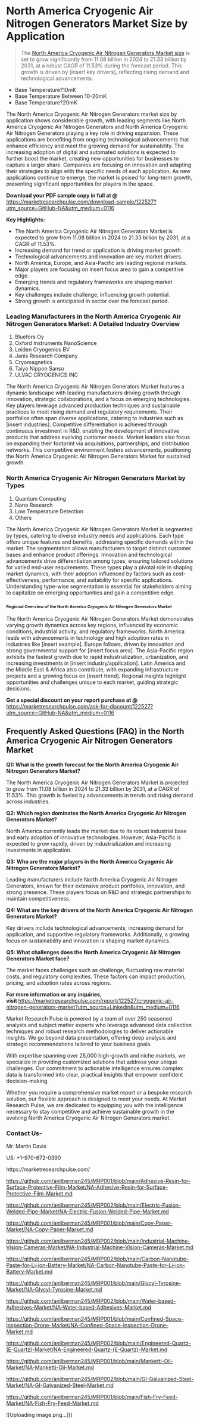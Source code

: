 <h1>North America Cryogenic Air Nitrogen Generators Market&nbsp;Size by Application</h1><blockquote><p>The <a href="https://marketresearchpulse.com/download-sample/122527?utm_source=GitHub-NA&amp;utm_medium=0116">North America Cryogenic Air Nitrogen Generators Market size</a> is set to grow significantly from 11.08 billion in 2024 to 21.33 billion by 2031, at a robust CAGR of 11.53% during the forecast period. This growth is driven by [insert key drivers], reflecting rising demand and technological advancements.</p></blockquote><ul><li>Base Temperature?10mK <li> Base Temperature Between 10-20mK <li> Base Temperature?20mK</li></ul><p>The North America Cryogenic Air Nitrogen Generators market size by application shows considerable growth, with leading segments like North America Cryogenic Air Nitrogen Generators and North America Cryogenic Air Nitrogen Generators playing a key role in driving expansion. These applications are benefiting from ongoing technological advancements that enhance efficiency and meet the growing demand for sustainability. The increasing adoption of digital and automated solutions is expected to further boost the market, creating new opportunities for businesses to capture a larger share. Companies are focusing on innovation and adapting their strategies to align with the specific needs of each application. As new applications continue to emerge, the market is poised for long-term growth, presenting significant opportunities for players in the space.</p><p><strong>Download your PDF sample copy in full at @ </strong><a href="https://marketresearchpulse.com/download-sample/122527?utm_source=GitHub-NA&amp;utm_medium=0116">https://marketresearchpulse.com/download-sample/122527?utm_source=GitHub-NA&amp;utm_medium=0116</a></p><p><strong>Key Highlights: </strong></p><ul><li>The North America Cryogenic Air Nitrogen Generators Market is expected to grow from 11.08 billion in 2024 to 21.33 billion by 2031, at a CAGR of 11.53%.</li><li>Increasing demand for trend or application is driving market growth.</li><li>Technological advancements and innovation are key market drivers.</li><li>North America, Europe, and Asia-Pacific are leading regional markets.</li><li>Major players are focusing on insert focus area to gain a competitive edge.</li><li>Emerging trends and regulatory frameworks are shaping market dynamics.</li><li>Key challenges include challenge, influencing growth potential.</li><li>Strong growth is anticipated in sector over the forecast period.</li></ul><h3>Leading Manufacturers in the North America Cryogenic Air Nitrogen Generators Market: A Detailed Industry Overview</h3><ol><li>Bluefors Oy</li><li>Oxford Instruments NanoScience</li><li>Leiden Cryogenics BV</li><li>Janis Research Company</li><li>Cryomagnetics</li><li>Taiyo Nippon Sanso</li><li>ULVAC CRYOGENICS INC</li></ol><div class="flex max-w-full flex-col flex-grow"><div class="min-h-8 text-message flex w-full flex-col items-end gap-2 whitespace-normal break-words [.text-message+&amp;]:mt-5" dir="auto" data-message-author-role="assistant" data-message-id="fd8432e4-4910-450d-b182-61b7bfb0a01f" data-message-model-slug="gpt-4o"><div class="flex w-full flex-col gap-1 empty:hidden first:pt-[3px]"><div class="markdown prose w-full break-words dark:prose-invert light"><p>The North America Cryogenic Air Nitrogen Generators Market features a dynamic landscape with leading manufacturers driving growth through innovation, strategic collaborations, and a focus on emerging technologies. Key players leverage advanced production techniques and sustainable practices to meet rising demand and regulatory requirements. Their portfolios often span diverse applications, catering to industries such as [insert industries]. Competitive differentiation is achieved through continuous investment in R&amp;D, enabling the development of innovative products that address evolving customer needs. Market leaders also focus on expanding their footprint via acquisitions, partnerships, and distribution networks. This competitive environment fosters advancements, positioning the North America Cryogenic Air Nitrogen Generators Market for sustained growth.</p></div></div></div></div><h3>North America Cryogenic Air Nitrogen Generators Market by Types</h3><ol><li>Quantum Computing <li> Nano Research <li> Low Temperature Detection <li> Others</li></ol><div class="flex max-w-full flex-col flex-grow"><div class="min-h-8 text-message flex w-full flex-col items-end gap-2 whitespace-normal break-words [.text-message+&amp;]:mt-5" dir="auto" data-message-author-role="assistant" data-message-id="084470be-0bb7-4664-bddf-5156b4f41249" data-message-model-slug="gpt-4o-mini"><div class="flex w-full flex-col gap-1 empty:hidden first:pt-[3px]"><div class="markdown prose w-full break-words dark:prose-invert light"><p>The North America Cryogenic Air Nitrogen Generators Market is segmented by types, catering to diverse industry needs and applications. Each type offers unique features and benefits, addressing specific demands within the market. The segmentation allows manufacturers to target distinct customer bases and enhance product offerings. Innovation and technological advancements drive differentiation among types, ensuring tailored solutions for varied end-user requirements. These types play a pivotal role in shaping market dynamics, with their adoption influenced by factors such as cost-effectiveness, performance, and suitability for specific applications. Understanding type-wise segmentation is essential for stakeholders aiming to capitalize on emerging opportunities and gain a competitive edge.</p></div></div></div></div><h3><span style="font-size: 11px;">Regional Overview of the North America Cryogenic Air Nitrogen Generators Market</span></h3><div class="flex max-w-full flex-col flex-grow"><div class="min-h-8 text-message flex w-full flex-col items-end gap-2 whitespace-normal break-words [.text-message+&amp;]:mt-5" dir="auto" data-message-author-role="assistant" data-message-id="e9038762-ce64-4e30-91c9-9bd413514231" data-message-model-slug="gpt-4o-mini"><div class="flex w-full flex-col gap-1 empty:hidden first:pt-[3px]"><div class="markdown prose w-full break-words dark:prose-invert light"><p>The North America Cryogenic Air Nitrogen Generators Market demonstrates varying growth dynamics across key regions, influenced by economic conditions, industrial activity, and regulatory frameworks. North America leads with advancements in technology and high adoption rates in industries like [insert example]. Europe follows, driven by innovation and strong governmental support for [insert focus area]. The Asia-Pacific region exhibits the fastest growth due to rapid industrialization, urbanization, and increasing investments in [insert industry/application]. Latin America and the Middle East &amp; Africa also contribute, with expanding infrastructure projects and a growing focus on [insert trend]. Regional insights highlight opportunities and challenges unique to each market, guiding strategic decisions.</p></div></div></div></div><p><strong>Get a special discount on your report purchase at @ </strong><a href="https://marketresearchpulse.com/ask-for-discount/122527?utm_source=GitHub-NA&amp;utm_medium=0116">https://marketresearchpulse.com/ask-for-discount/122527?utm_source=GitHub-NA&amp;utm_medium=0116</a></p><h2>Frequently Asked Questions (FAQ) in the North America Cryogenic Air Nitrogen Generators Market</h2><p><strong>Q1: What is the growth forecast for the North America Cryogenic Air Nitrogen Generators Market?</strong></p><p>The North America Cryogenic Air Nitrogen Generators Market is projected to grow from 11.08 billion in 2024 to 21.33 billion by 2031, at a CAGR of 11.53%. This growth is fueled by advancements in trends and rising demand across industries.</p><p><strong>Q2: Which region dominates the North America Cryogenic Air Nitrogen Generators Market?</strong></p><p>North America currently leads the market due to its robust industrial base and early adoption of innovative technologies. However, Asia-Pacific is expected to grow rapidly, driven by industrialization and increasing investments in application.</p><p><strong>Q3: Who are the major players in the North America Cryogenic Air Nitrogen Generators Market?</strong></p><p>Leading manufacturers include North America Cryogenic Air Nitrogen Generators, known for their extensive product portfolios, innovation, and strong presence. These players focus on R&amp;D and strategic partnerships to maintain competitiveness.</p><p><strong>Q4: What are the key drivers of the North America Cryogenic Air Nitrogen Generators Market?</strong></p><p>Key drivers include technological advancements, increasing demand for application, and supportive regulatory frameworks. Additionally, a growing focus on sustainability and innovation is shaping market dynamics.</p><p><strong>Q5: What challenges does the North America Cryogenic Air Nitrogen Generators Market face?</strong></p><p>The market faces challenges such as challenge, fluctuating raw material costs, and regulatory complexities. These factors can impact production, pricing, and adoption rates across regions.</p><p><strong>For more information or any inquiries, visit&nbsp;</strong><a href="https://marketresearchpulse.com/report/122527/cryogenic-air-nitrogen-generators-market?utm_source=Linkedin&utm_medium=0116">https://marketresearchpulse.com/report/122527/cryogenic-air-nitrogen-generators-market?utm_source=Linkedin&utm_medium=0116</a></p><p>Market Research Pulse is powered by a team of over 250 seasoned analysts and subject matter experts who leverage advanced data collection techniques and robust research methodologies to deliver actionable insights. We go beyond data presentation, offering deep analysis and strategic recommendations tailored to your business goals.</p><p>With expertise spanning over 25,000 high-growth and niche markets, we specialize in providing customized solutions that address your unique challenges. Our commitment to actionable intelligence ensures complex data is transformed into clear, practical insights that empower confident decision-making.</p><p>Whether you require a comprehensive market report or a bespoke research solution, our flexible approach is designed to meet your needs. At Market Research Pulse, we are dedicated to equipping you with the intelligence necessary to stay competitive and achieve sustainable growth in the evolving North America Cryogenic Air Nitrogen Generators market.</p><h3><strong>Contact Us-</strong></h3><p>Mr. Martin Davis</p><p>US: +1-970-672-0390</p><p>https://marketresearchpulse.com/</p><p><a href="https://github.com/anilberman245/MRP001/blob/main/Adhesive-Resin-for-Surface-Protective-Film-Market/NA-Adhesive-Resin-for-Surface-Protective-Film-Market.md">https://github.com/anilberman245/MRP001/blob/main/Adhesive-Resin-for-Surface-Protective-Film-Market/NA-Adhesive-Resin-for-Surface-Protective-Film-Market.md</a></p><p><a href="https://github.com/anilberman245/MRP002/blob/main/Electric-Fusion-Welded-Pipe-Market/NA-Electric-Fusion-Welded-Pipe-Market.md">https://github.com/anilberman245/MRP002/blob/main/Electric-Fusion-Welded-Pipe-Market/NA-Electric-Fusion-Welded-Pipe-Market.md</a></p><p><a href="https://github.com/anilberman245/MRP001/blob/main/Copy-Paper-Market/NA-Copy-Paper-Market.md">https://github.com/anilberman245/MRP001/blob/main/Copy-Paper-Market/NA-Copy-Paper-Market.md</a></p><p><a href="https://github.com/anilberman245/MRP002/blob/main/Industrial-Machine-Vision-Cameras-Market/NA-Industrial-Machine-Vision-Cameras-Market.md">https://github.com/anilberman245/MRP002/blob/main/Industrial-Machine-Vision-Cameras-Market/NA-Industrial-Machine-Vision-Cameras-Market.md</a></p><p><a href="https://github.com/anilberman245/MRP002/blob/main/Carbon-Nanotube-Paste-for-Li-ion-Battery-Market/NA-Carbon-Nanotube-Paste-for-Li-ion-Battery-Market.md">https://github.com/anilberman245/MRP002/blob/main/Carbon-Nanotube-Paste-for-Li-ion-Battery-Market/NA-Carbon-Nanotube-Paste-for-Li-ion-Battery-Market.md</a></p><p><a href="https://github.com/anilberman245/MRP001/blob/main/Glycyl-Tyrosine-Market/NA-Glycyl-Tyrosine-Market.md">https://github.com/anilberman245/MRP001/blob/main/Glycyl-Tyrosine-Market/NA-Glycyl-Tyrosine-Market.md</a></p><p><a href="https://github.com/anilberman245/MRP002/blob/main/Water-based-Adhesives-Market/NA-Water-based-Adhesives-Market.md">https://github.com/anilberman245/MRP002/blob/main/Water-based-Adhesives-Market/NA-Water-based-Adhesives-Market.md</a></p><p><a href="https://github.com/anilberman245/MRP001/blob/main/Confined-Space-Inspection-Drone-Market/NA-Confined-Space-Inspection-Drone-Market.md">https://github.com/anilberman245/MRP001/blob/main/Confined-Space-Inspection-Drone-Market/NA-Confined-Space-Inspection-Drone-Market.md</a></p><p><a href="https://github.com/anilberman245/MRP002/blob/main/Engineered-Quartz-(E-Quartz)-Market/NA-Engineered-Quartz-(E-Quartz)-Market.md">https://github.com/anilberman245/MRP002/blob/main/Engineered-Quartz-(E-Quartz)-Market/NA-Engineered-Quartz-(E-Quartz)-Market.md</a></p><p><a href="https://github.com/anilberman245/MRP001/blob/main/Manketti-Oil-Market/NA-Manketti-Oil-Market.md">https://github.com/anilberman245/MRP001/blob/main/Manketti-Oil-Market/NA-Manketti-Oil-Market.md</a></p><p><a href="https://github.com/anilberman245/MRP002/blob/main/GI-Galvanized-Steel-Market/NA-GI-Galvanized-Steel-Market.md">https://github.com/anilberman245/MRP002/blob/main/GI-Galvanized-Steel-Market/NA-GI-Galvanized-Steel-Market.md</a></p><p><a href="https://github.com/anilberman245/MRP001/blob/main/Fish-Fry-Feed-Market/NA-Fish-Fry-Feed-Market.md">https://github.com/anilberman245/MRP001/blob/main/Fish-Fry-Feed-Market/NA-Fish-Fry-Feed-Market.md</a></p>
![Uploading image.png…]()
